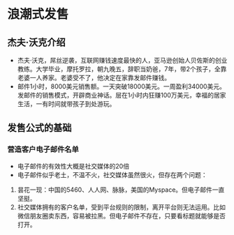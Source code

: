 # 浪潮式发售
## 杰夫·沃克介绍
- 杰夫·沃克，屌丝逆袭，互联网赚钱速度最快的人，亚马逊创始人贝佐斯的创业教练。大学毕业，摩托罗拉，朝九晚五，辞职当奶爸，7年，带2个孩子，全靠老婆一人养家。老婆受不了，他决定在家靠发邮件赚钱。
- 邮件1小时，8000美元销售额。一天突破18000美元。一周盈利34000美元。发邮件的销售模式，开辟商业神话。层在1小时内狂赚100万美元，幸福的居家生活，一有时间就带孩子到处游玩。

## 发售公式的基础
### 营造客户电子邮件名单
+ 电子邮件的有效性大概是社交媒体的20倍
+ 电子邮件似乎老土，不温不火，社交媒体虽然很火，但存在两个问题：
1. 昙花一现：中国的5460、人人网、脉脉，美国的Myspace。但电子邮件一直坚挺。
2. 社交媒体拥有的客户名单，受到平台规则的限制，离开平台则无法运用。比如微信朋友圈卖东西，容易被拉黑。但电子邮件不存在，只要看标题就能够是否打开。
